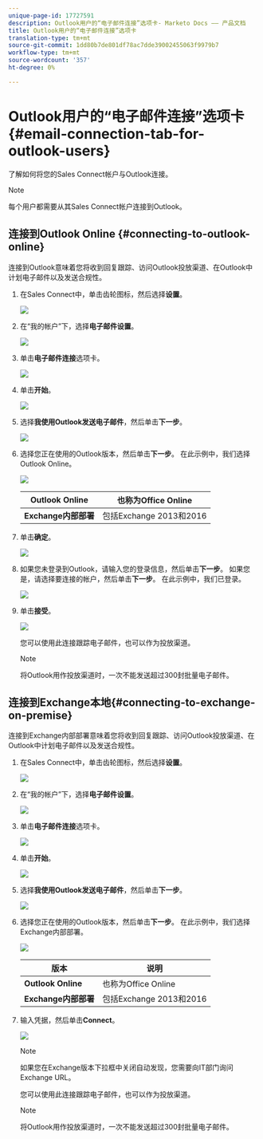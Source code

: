```yaml
---
unique-page-id: 17727591
description: Outlook用户的“电子邮件连接”选项卡- Marketo Docs —— 产品文档
title: Outlook用户的“电子邮件连接”选项卡
translation-type: tm+mt
source-git-commit: 1dd80b7de801df78ac7dde39002455063f9979b7
workflow-type: tm+mt
source-wordcount: '357'
ht-degree: 0%

---
```



# Outlook用户的“电子邮件连接”选项卡{#email-connection-tab-for-outlook-users}

了解如何将您的Sales Connect帐户与Outlook连接。

>[!NOTE]
>
>每个用户都需要从其Sales Connect帐户连接到Outlook。

## 连接到Outlook Online {#connecting-to-outlook-online}

连接到Outlook意味着您将收到回复跟踪、访问Outlook投放渠道、在Outlook中计划电子邮件以及发送合规性。

1. 在Sales Connect中，单击齿轮图标，然后选择&#x200B;**设置**。

   ![](assets/one.png)

1. 在“我的帐户”下，选择&#x200B;**电子邮件设置**。

   ![](assets/two.png)

1. 单击&#x200B;**电子邮件连接**&#x200B;选项卡。

   ![](assets/three.png)

1. 单击&#x200B;**开始**。

   ![](assets/four.png)

1. 选择&#x200B;**我使用Outlook发送电子邮件**，然后单击&#x200B;**下一步**。

   ![](assets/five-a.png)

1. 选择您正在使用的Outlook版本，然后单击&#x200B;**下一步**。 在此示例中，我们选择Outlook Online。

   ![](assets/six-a.png)

   | **Outlook Online** | 也称为Office Online |
   |---|---|
   | **Exchange内部部署** | 包括Exchange 2013和2016 |

1. 单击&#x200B;**确定**。

   ![](assets/seven-a.png)

1. 如果您未登录到Outlook，请输入您的登录信息，然后单击&#x200B;**下一步**。 如果您是，请选择要连接的帐户，然后单击&#x200B;**下一步**。 在此示例中，我们已登录。

   ![](assets/eight-a.png)

1. 单击&#x200B;**接受**。

   ![](assets/nine-a.png)

   您可以使用此连接跟踪电子邮件，也可以作为投放渠道。

   >[!NOTE]
   >
   >将Outlook用作投放渠道时，一次不能发送超过300封批量电子邮件。

## 连接到Exchange本地{#connecting-to-exchange-on-premise}

连接到Exchange内部部署意味着您将收到回复跟踪、访问Outlook投放渠道、在Outlook中计划电子邮件以及发送合规性。

1. 在Sales Connect中，单击齿轮图标，然后选择&#x200B;**设置**。

   ![](assets/one.png)

1. 在“我的帐户”下，选择&#x200B;**电子邮件设置**。

   ![](assets/two.png)

1. 单击&#x200B;**电子邮件连接**&#x200B;选项卡。

   ![](assets/three.png)

1. 单击&#x200B;**开始**。

   ![](assets/four.png)

1. 选择&#x200B;**我使用Outlook发送电子邮件**，然后单击&#x200B;**下一步**。

   ![](assets/five-a.png)

1. 选择您正在使用的Outlook版本，然后单击&#x200B;**下一步**。 在此示例中，我们选择Exchange内部部署。

   ![](assets/six-b.png)

   | 版本 | 说明 |
   |---|---|
   | **Outlook Online** | 也称为Office Online |
   | **Exchange内部部署** | 包括Exchange 2013和2016 |

1. 输入凭据，然后单击&#x200B;**Connect**。

   ![](assets/seven-b.png)

   >[!NOTE]
   >
   >如果您在Exchange版本下拉框中关闭自动发现，您需要向IT部门询问Exchange URL。

   您可以使用此连接跟踪电子邮件，也可以作为投放渠道。

   >[!NOTE]
   >
   >将Outlook用作投放渠道时，一次不能发送超过300封批量电子邮件。
